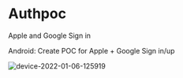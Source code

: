# Authpoc
Apple and Google Sign in

Android: 
Create POC for Apple + Google Sign in/up


![device-2022-01-06-125919](https://user-images.githubusercontent.com/3442042/148373056-1d4b2128-4571-4b44-9e5d-8cff98518b8a.png)
